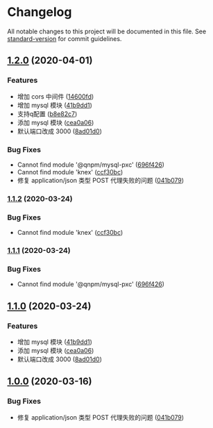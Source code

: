 # Changelog

All notable changes to this project will be documented in this file. See [standard-version](https://github.com/conventional-changelog/standard-version) for commit guidelines.

## [1.2.0](https://github.com/nice-node/nice-node/compare/v1.0.4...v1.2.0) (2020-04-01)


### Features

* 增加 cors 中间件 ([14600fd](https://github.com/nice-node/nice-node/commit/14600fd30144f0d53280e94d18addd026a451e0c))
* 增加 mysql 模块 ([41b9dd1](https://github.com/nice-node/nice-node/commit/41b9dd1d897f4dc38e57b8e5d108ff497b82bd74))
* 支持q配置 ([b8e82c7](https://github.com/nice-node/nice-node/commit/b8e82c76b37ece6e2c692d789e072b500c4a465a))
* 添加 mysql 模块 ([cea0a06](https://github.com/nice-node/nice-node/commit/cea0a06347181d5f4425c9c0d757cb8c7ea88980))
* 默认端口改成 3000 ([8ad01d0](https://github.com/nice-node/nice-node/commit/8ad01d0302a9c8f8d68341315f3b9669f469b253))


### Bug Fixes

* Cannot find module '@qnpm/mysql-pxc' ([696f426](https://github.com/nice-node/nice-node/commit/696f426636567116a06a2fea014d8d2ac546c4b5))
* Cannot find module 'knex' ([ccf30bc](https://github.com/nice-node/nice-node/commit/ccf30bce96defc586378ed3fbb90b77444008c07))
* 修复 application/json 类型 POST 代理失败的问题 ([041b079](https://github.com/nice-node/nice-node/commit/041b079f2eb1816faeee429a8e8a6ce3127bfe93))

### [1.1.2](https://github.com/nice-node/nice-node/compare/v1.1.1...v1.1.2) (2020-03-24)


### Bug Fixes

* Cannot find module 'knex' ([ccf30bc](https://github.com/nice-node/nice-node/commit/ccf30bce96defc586378ed3fbb90b77444008c07))

### [1.1.1](https://github.com/nice-node/nice-node/compare/v1.1.0...v1.1.1) (2020-03-24)


### Bug Fixes

* Cannot find module '@qnpm/mysql-pxc' ([696f426](https://github.com/nice-node/nice-node/commit/696f426636567116a06a2fea014d8d2ac546c4b5))

## [1.1.0](https://github.com/nice-node/nice-node/compare/v1.0.0...v1.1.0) (2020-03-24)


### Features

* 增加 mysql 模块 ([41b9dd1](https://github.com/nice-node/nice-node/commit/41b9dd1d897f4dc38e57b8e5d108ff497b82bd74))
* 添加 mysql 模块 ([cea0a06](https://github.com/nice-node/nice-node/commit/cea0a06347181d5f4425c9c0d757cb8c7ea88980))
* 默认端口改成 3000 ([8ad01d0](https://github.com/nice-node/nice-node/commit/8ad01d0302a9c8f8d68341315f3b9669f469b253))

## [1.0.0](https://github.com/nice-node/nice-node/compare/v1.0.4...v1.0.0) (2020-03-16)


### Bug Fixes

* 修复 application/json 类型 POST 代理失败的问题 ([041b079](https://github.com/nice-node/nice-node/commit/041b079f2eb1816faeee429a8e8a6ce3127bfe93))

